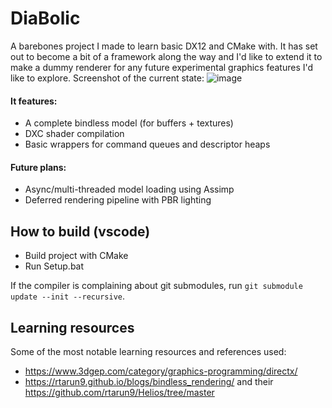 # DiaBolic

A barebones project I made to learn basic DX12 and CMake with. It has set out to become a bit of a framework along the way and I'd like to extend it to make a dummy renderer for any future experimental graphics features I'd like to explore.
Screenshot of the current state:
![image](https://github.com/user-attachments/assets/2db4957a-383d-4ab9-b6d1-f0192cf01e3e)


#### It features:
- A complete bindless model (for buffers + textures)
- DXC shader compilation
- Basic wrappers for command queues and descriptor heaps

#### Future plans:
- Async/multi-threaded model loading using Assimp
- Deferred rendering pipeline with PBR lighting

## How to build (vscode)

- Build project with CMake
- Run Setup.bat

If the compiler is complaining about git submodules, run
`git submodule update --init --recursive`.

## Learning resources
Some of the most notable learning resources and references used:
- https://www.3dgep.com/category/graphics-programming/directx/
- https://rtarun9.github.io/blogs/bindless_rendering/ and their https://github.com/rtarun9/Helios/tree/master
